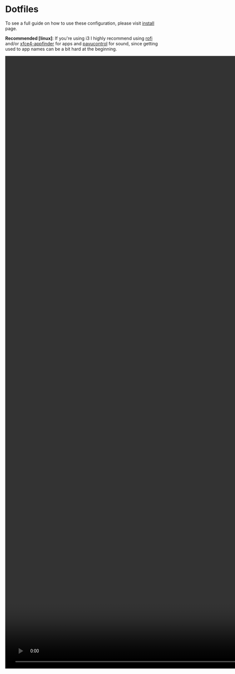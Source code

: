# Dotfiles

To see a full guide on how to use these configuration, please visit [install](./docs/INSTALL.md) page.

**Recommended [linux]**: If you're using i3 I highly recommend using [rofi](https://github.com/davatorium/rofi) and/or [xfce4-appfinder](https://gitlab.xfce.org/xfce/xfce4-appfinder) for apps and [pavucontrol](https://freedesktop.org/software/pulseaudio/pavucontrol/) for sound, since getting used to app names can be a bit hard at the beginning.  

<video src="https://github.com/user-attachments/assets/57999fb2-0a37-4739-b792-ed03293e16f4" controls height="50%"/>
